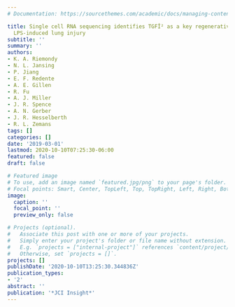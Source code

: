```yaml
---
# Documentation: https://sourcethemes.com/academic/docs/managing-content/

title: Single cell RNA sequencing identifies TGFÎ² as a key regenerative cue following
  LPS-induced lung injury
subtitle: ''
summary: ''
authors:
- K. A. Riemondy
- N. L. Jansing
- P. Jiang
- E. F. Redente
- A. E. Gillen
- R. Fu
- A. J. Miller
- J. R. Spence
- A. N. Gerber
- J. R. Hesselberth
- R. L. Zemans
tags: []
categories: []
date: '2019-03-01'
lastmod: 2020-10-10T07:25:30-06:00
featured: false
draft: false

# Featured image
# To use, add an image named `featured.jpg/png` to your page's folder.
# Focal points: Smart, Center, TopLeft, Top, TopRight, Left, Right, BottomLeft, Bottom, BottomRight.
image:
  caption: ''
  focal_point: ''
  preview_only: false

# Projects (optional).
#   Associate this post with one or more of your projects.
#   Simply enter your project's folder or file name without extension.
#   E.g. `projects = ["internal-project"]` references `content/project/deep-learning/index.md`.
#   Otherwise, set `projects = []`.
projects: []
publishDate: '2020-10-10T13:25:30.344836Z'
publication_types:
- '2'
abstract: ''
publication: '*JCI Insight*'
---
```


